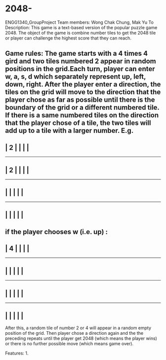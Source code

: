 # 2048-
ENGG1340_GroupProject
Team members: Wong Chak Chung, Mak Yu To
Description:
This game is a text-based version of the popular puzzle game 2048. The object of the game is combine number tiles to get the 2048 tile or player can challenge the highest score that they can reach. 

Game rules:
The game starts with a 4 times 4 gird and two tiles numbered 2 appear in random positions in the grid.Each turn, player can enter w, a, s, d which separately represent up, left, down, right. After the player enter a direction, the tiles on the grid will move to the direction that the player chose as far as possible until there is the boundary of the grid or a different numbered tile. If there is a same numbered tiles on the direction that the player chose of a tile,  the two tiles will add up to a tile with a larger number. E.g. 
-------------------------
| 2   |     |     |     |
-------------------------
-------------------------
| 2   |     |     |     |
-------------------------
-------------------------
|     |     |     |     |
-------------------------
-------------------------
|     |     |     |     |
-------------------------
if the player chooses w (i.e. up) :
-------------------------
| 4   |     |     |     |
-------------------------
-------------------------
|     |     |     |     |
-------------------------
-------------------------
|     |     |     |     |
-------------------------
-------------------------
|     |     |     |     |
-------------------------
After this, a random tile of number 2 or 4 will appear in a random empty position of the grid. Then player chose a direction again and the the preceding repeats until the player get 2048 (which means the player wins) or there is no further possible move (which means game over).

Features:
1. 

